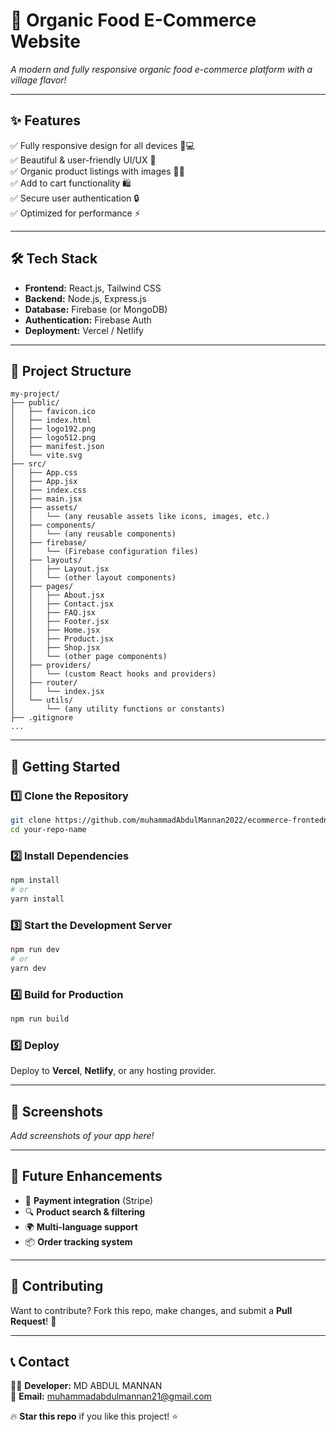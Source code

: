 # 🛒 Organic Food E-Commerce Website

_A modern and fully responsive organic food e-commerce platform with a village flavor!_

 <!-- Replace with an actual screenshot -->

---

## ✨ Features

✅ Fully responsive design for all devices 📱💻  
✅ Beautiful & user-friendly UI/UX 🎨  
✅ Organic product listings with images 🥦🍯  
✅ Add to cart functionality 🛍️  
✅ Secure user authentication 🔒  
✅ Optimized for performance ⚡

---

## 🛠️ Tech Stack

- **Frontend:** React.js, Tailwind CSS
- **Backend:** Node.js, Express.js
- **Database:** Firebase (or MongoDB)
- **Authentication:** Firebase Auth
- **Deployment:** Vercel / Netlify

---

## 📂 Project Structure

```
my-project/
├── public/
│   ├── favicon.ico
│   ├── index.html
│   ├── logo192.png
│   ├── logo512.png
│   ├── manifest.json
│   └── vite.svg
├── src/
│   ├── App.css
│   ├── App.jsx
│   ├── index.css
│   ├── main.jsx
│   ├── assets/
│   │   └── (any reusable assets like icons, images, etc.)
│   ├── components/
│   │   └── (any reusable components)
│   ├── firebase/
│   │   └── (Firebase configuration files)
│   ├── layouts/
│   │   ├── Layout.jsx
│   │   └── (other layout components)
│   ├── pages/
│   │   ├── About.jsx
│   │   ├── Contact.jsx
│   │   ├── FAQ.jsx
│   │   ├── Footer.jsx
│   │   ├── Home.jsx
│   │   ├── Product.jsx
│   │   ├── Shop.jsx
│   │   └── (other page components)
│   ├── providers/
│   │   └── (custom React hooks and providers)
│   ├── router/
│   │   └── index.jsx
│   └── utils/
│       └── (any utility functions or constants)
├── .gitignore
...

```

---

## 🚀 Getting Started

### 1️⃣ Clone the Repository

```sh
git clone https://github.com/muhammadAbdulMannan2022/ecommerce-frontedn.git
cd your-repo-name
```

### 2️⃣ Install Dependencies

```sh
npm install
# or
yarn install
```

### 3️⃣ Start the Development Server

```sh
npm run dev
# or
yarn dev
```

### 4️⃣ Build for Production

```sh
npm run build
```

### 5️⃣ Deploy

Deploy to **Vercel**, **Netlify**, or any hosting provider.

---

## 📸 Screenshots

_Add screenshots of your app here!_

---

## 📌 Future Enhancements

- 🛒 **Payment integration** (Stripe)
- 🔍 **Product search & filtering**
- 🌍 **Multi-language support**
- 📦 **Order tracking system**

---

## 🤝 Contributing

Want to contribute? Fork this repo, make changes, and submit a **Pull Request**! 🚀

---

## 📞 Contact

👨‍💻 **Developer:** MD ABDUL MANNAN  
📧 **Email:** muhammadabdulmannan21@gmail.com

🔥 **Star this repo** if you like this project! ⭐
